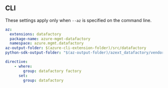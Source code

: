 ## CLI

These settings apply only when `--az` is specified on the command line.

``` yaml $(az)
az:
  extensions: datafactory
  package-name: azure-mgmt-datafactory
  namespace: azure.mgmt.datafactory
az-output-folder: $(azure-cli-extension-folder)/src/datafactory
python-sdk-output-folder: "$(az-output-folder)/azext_datafactory/vendored_sdks/datafactory"

directive:
    - where:
        group: datafactory factory
      set:
        group: datafactory

```
